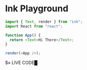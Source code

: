 <h1> Ink Playground <a href="https://github.com/manuartero/ink-world/tree/playground" target="_blank" alt="GitHub - Ink World - Playground"
    class="text-xxl slidev-icon-btn opacity-50 !border-none">
    <carbon-logo-github />
</a></h1>

```js
import { Text, render } from "ink";
import React from "react";

function App() {
  return <Text>Hi There</Text>;
}

render(<App />);
```

<div v-click="1" class="terminal">
<div class="prompt">$» LIVE CODE<span class="blinking">█</span></div>
</div>
